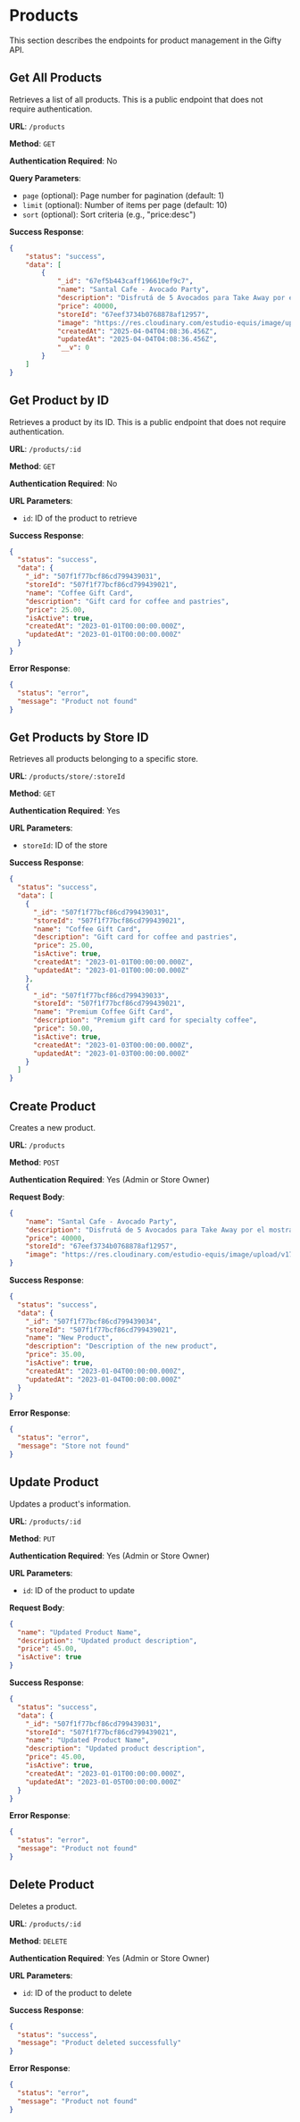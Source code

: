 # Products

This section describes the endpoints for product management in the Gifty API.

## Get All Products

Retrieves a list of all products. This is a public endpoint that does not require authentication.

**URL**: `/products`

**Method**: `GET`

**Authentication Required**: No

**Query Parameters**:
- `page` (optional): Page number for pagination (default: 1)
- `limit` (optional): Number of items per page (default: 10)
- `sort` (optional): Sort criteria (e.g., "price:desc")

**Success Response**:
```json
{
    "status": "success",
    "data": [
        {
            "_id": "67ef5b443caff196610ef9c7",
            "name": "Santal Cafe - Avocado Party",
            "description": "Disfrutá de 5 Avocados para Take Away por el mostrador de cualquier sucursal de Santal Café.",
            "price": 40000,
            "storeId": "67eef3734b0768878af12957",
            "image": "https://res.cloudinary.com/estudio-equis/image/upload/v1743739846/products/temp/product-1743739714360.jpg",
            "createdAt": "2025-04-04T04:08:36.456Z",
            "updatedAt": "2025-04-04T04:08:36.456Z",
            "__v": 0
        }
    ]
}
```

## Get Product by ID

Retrieves a product by its ID. This is a public endpoint that does not require authentication.

**URL**: `/products/:id`

**Method**: `GET`

**Authentication Required**: No

**URL Parameters**:
- `id`: ID of the product to retrieve

**Success Response**:
```json
{
  "status": "success",
  "data": {
    "_id": "507f1f77bcf86cd799439031",
    "storeId": "507f1f77bcf86cd799439021",
    "name": "Coffee Gift Card",
    "description": "Gift card for coffee and pastries",
    "price": 25.00,
    "isActive": true,
    "createdAt": "2023-01-01T00:00:00.000Z",
    "updatedAt": "2023-01-01T00:00:00.000Z"
  }
}
```

**Error Response**:
```json
{
  "status": "error",
  "message": "Product not found"
}
```

## Get Products by Store ID

Retrieves all products belonging to a specific store.

**URL**: `/products/store/:storeId`

**Method**: `GET`

**Authentication Required**: Yes

**URL Parameters**:
- `storeId`: ID of the store

**Success Response**:
```json
{
  "status": "success",
  "data": [
    {
      "_id": "507f1f77bcf86cd799439031",
      "storeId": "507f1f77bcf86cd799439021",
      "name": "Coffee Gift Card",
      "description": "Gift card for coffee and pastries",
      "price": 25.00,
      "isActive": true,
      "createdAt": "2023-01-01T00:00:00.000Z",
      "updatedAt": "2023-01-01T00:00:00.000Z"
    },
    {
      "_id": "507f1f77bcf86cd799439033",
      "storeId": "507f1f77bcf86cd799439021",
      "name": "Premium Coffee Gift Card",
      "description": "Premium gift card for specialty coffee",
      "price": 50.00,
      "isActive": true,
      "createdAt": "2023-01-03T00:00:00.000Z",
      "updatedAt": "2023-01-03T00:00:00.000Z"
    }
  ]
}
```

## Create Product

Creates a new product.

**URL**: `/products`

**Method**: `POST`

**Authentication Required**: Yes (Admin or Store Owner)

**Request Body**:
```json
{
    "name": "Santal Cafe - Avocado Party",
    "description": "Disfrutá de 5 Avocados para Take Away por el mostrador de cualquier sucursal de Santal Café.",
    "price": 40000,
    "storeId": "67eef3734b0768878af12957",
    "image": "https://res.cloudinary.com/estudio-equis/image/upload/v1743739846/products/temp/product-1743739714360.jpg"
}
```

**Success Response**:
```json
{
  "status": "success",
  "data": {
    "_id": "507f1f77bcf86cd799439034",
    "storeId": "507f1f77bcf86cd799439021",
    "name": "New Product",
    "description": "Description of the new product",
    "price": 35.00,
    "isActive": true,
    "createdAt": "2023-01-04T00:00:00.000Z",
    "updatedAt": "2023-01-04T00:00:00.000Z"
  }
}
```

**Error Response**:
```json
{
  "status": "error",
  "message": "Store not found"
}
```

## Update Product

Updates a product's information.

**URL**: `/products/:id`

**Method**: `PUT`

**Authentication Required**: Yes (Admin or Store Owner)

**URL Parameters**:
- `id`: ID of the product to update

**Request Body**:
```json
{
  "name": "Updated Product Name",
  "description": "Updated product description",
  "price": 45.00,
  "isActive": true
}
```

**Success Response**:
```json
{
  "status": "success",
  "data": {
    "_id": "507f1f77bcf86cd799439031",
    "storeId": "507f1f77bcf86cd799439021",
    "name": "Updated Product Name",
    "description": "Updated product description",
    "price": 45.00,
    "isActive": true,
    "createdAt": "2023-01-01T00:00:00.000Z",
    "updatedAt": "2023-01-05T00:00:00.000Z"
  }
}
```

**Error Response**:
```json
{
  "status": "error",
  "message": "Product not found"
}
```

## Delete Product

Deletes a product.

**URL**: `/products/:id`

**Method**: `DELETE`

**Authentication Required**: Yes (Admin or Store Owner)

**URL Parameters**:
- `id`: ID of the product to delete

**Success Response**:
```json
{
  "status": "success",
  "message": "Product deleted successfully"
}
```

**Error Response**:
```json
{
  "status": "error",
  "message": "Product not found"
}
``` 